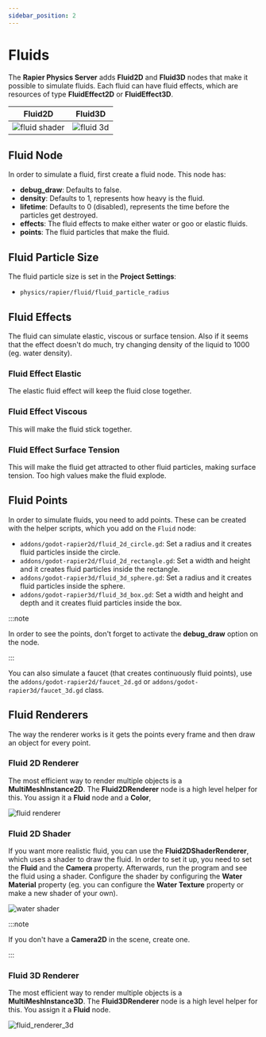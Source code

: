 ```yaml
---
sidebar_position: 2
---
```


# Fluids

The **Rapier Physics Server** adds **Fluid2D** and **Fluid3D** nodes that make it possible to simulate fluids.
Each fluid can have fluid effects, which are resources of type **FluidEffect2D** or **FluidEffect3D**.

Fluid2D| Fluid3D
-|-
![fluid shader](/img/fluid_shader.gif)|![fluid 3d](/img/water_3d.gif)

## Fluid Node

In order to simulate a fluid, first create a fluid node. This node has:
- **debug_draw**: Defaults to false.
- **density**: Defaults to 1, represents how heavy is the fluid.
- **lifetime**: Defaults to 0 (disabled), represents the time before the particles get destroyed.
- **effects**: The fluid effects to make either water or goo or elastic fluids.
- **points**: The fluid particles that make the fluid.

## Fluid Particle Size

The fluid particle size is set in the **Project Settings**:
- `physics/rapier/fluid/fluid_particle_radius`

## Fluid Effects

The fluid can simulate elastic, viscous or surface tension. Also if it seems that the effect doesn't do much, try changing density of the liquid to 1000 (eg. water density).

### Fluid Effect Elastic

The elastic fluid effect will keep the fluid close together.

### Fluid Effect Viscous

This will make the fluid stick together.

### Fluid Effect Surface Tension

This will make the fluid get attracted to other fluid particles, making surface tension. Too high values make the fluid explode.

## Fluid Points

In order to simulate fluids, you need to add points. These can be created with the helper scripts, which you add on the `Fluid` node:
- `addons/godot-rapier2d/fluid_2d_circle.gd`: Set a radius and it creates fluid particles inside the circle.
- `addons/godot-rapier2d/fluid_2d_rectangle.gd`: Set a width and height and it creates fluid particles inside the rectangle.
- `addons/godot-rapier3d/fluid_3d_sphere.gd`: Set a radius and it creates fluid particles inside the sphere.
- `addons/godot-rapier3d/fluid_3d_box.gd`: Set a width and height and depth and it creates fluid particles inside the box.


:::note

In order to see the points, don't forget to activate the **debug_draw** option on the node.

:::

You can also simulate a faucet (that creates continuously fluid points), use the `addons/godot-rapier2d/faucet_2d.gd` or `addons/godot-rapier3d/faucet_3d.gd` class.

## Fluid Renderers

The way the renderer works is it gets the points every frame and then draw an object for every point.

### Fluid 2D Renderer

The most efficient way to render multiple objects is a **MultiMeshInstance2D**. The **Fluid2DRenderer** node is a high level helper for this. You assign it a **Fluid** node and a **Color**,

![fluid renderer](/img/fluids/fluid_renderer.png)

### Fluid 2D Shader

If you want more realistic fluid, you can use the **Fluid2DShaderRenderer**, which uses a shader to draw the fluid. In order to set it up, you need to set the **Fluid** and the **Camera** property. Afterwards, run the program and see the fluid using a shader. Configure the shader by configuring the **Water Material** property (eg. you can configure the **Water Texture** property or make a new shader of your own).

![water shader](/img/fluids/water_shader.png)

:::note

If you don't have a **Camera2D** in the scene, create one.

:::

### Fluid 3D Renderer

The most efficient way to render multiple objects is a **MultiMeshInstance3D**. The **Fluid3DRenderer** node is a high level helper for this. You assign it a **Fluid** node.

![fluid_renderer_3d](/img/fluids/fluid_renderer_3d.png)
